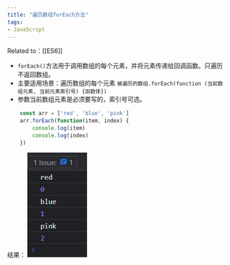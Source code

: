 ```yaml
---
title: "遍历数组forEach方法"
tags: 
- JavaScript
---
```

Related to：[[ES6]]

- `forEach()`方法用于调用数组的每个元素，并将元素传递给回调函数。只遍历不返回数组。
- 主要适用场景：遍历数组的每个元素
`被遍历的数组.forEach(function (当前数组元素, 当前元素索引号) {函数体})`
- 参数当前数组元素是必须要写的，索引号可选。
```js
    const arr = ['red', 'blue', 'pink']
    arr.forEach(function(item, index) {
        console.log(item)
        console.log(index)
    })
```
结果：
![](https://raw.githubusercontent.com/Meyerclex/image/main/20220907165956.png)

